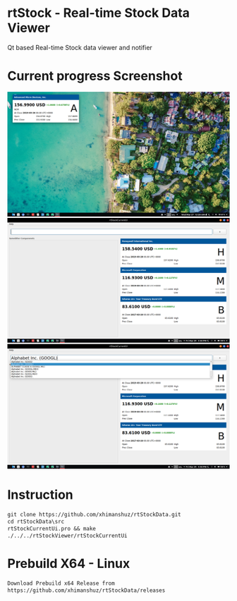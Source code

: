 # rtStock - Real-time Stock Data Viewer
Qt based Real-time Stock data viewer and notifier

# Current progress Screenshot
![alt text](Data/screenshot.png)
![alt text](Data/screenshot2.png)
![alt text](Data/screenshot3.png)

# Instruction
```shell
git clone https://github.com/xhimanshuz/rtStockData.git
cd rtStockData\src
rtStockCurrentUi.pro && make
./../../rtStockViewer/rtStockCurrentUi
```

# Prebuild X64 - Linux
```
Download Prebuild x64 Release from https://github.com/xhimanshuz/rtStockData/releases
```
